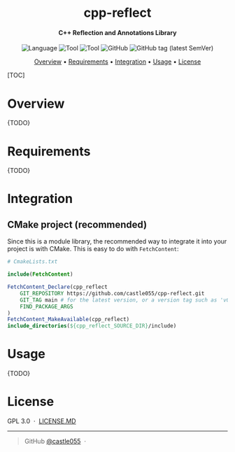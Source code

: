 <h1 align="center"> cpp-reflect</h1>
<h4 align="center">C++ Reflection and Annotations Library</h4>

<p align="center">
<img alt="Language" src="https://img.shields.io/static/v1?style=for-the-badge&message=C%2B%2B&color=00599C&logo=C%2B%2B&logoColor=FFFFFF&label=">
<img alt="Tool" src="https://img.shields.io/static/v1?style=for-the-badge&message=Clang&color=064F8C&logo=C%2B%2B&logoColor=FFFFFF&label=">
<img alt="Tool" src="https://img.shields.io/static/v1?style=for-the-badge&message=CMake&color=064F8C&logo=CMake&logoColor=FFFFFF&label=">
<img alt="GitHub" src="https://img.shields.io/github/license/castle055/cpp-reflect?style=for-the-badge">
<img alt="GitHub tag (latest SemVer)" src="https://img.shields.io/github/v/tag/castle055/cpp-reflect?color=%23fcae1e&label=latest&sort=semver&style=for-the-badge">
</p>

<p align="center">
  <a href="#overview">Overview</a> •
  <a href="#requirements">Requirements</a> •
  <a href="#integration">Integration</a> •
  <a href="#usage">Usage</a> •
  <a href="#license">License</a>
</p>

[TOC]

# Overview

{TODO}

# Requirements

{TODO}

# Integration

## CMake project (recommended)

Since this is a module library, the recommended way to integrate it into your project is with CMake. This is easy to do with `FetchContent`:

```cmake
# CmakeLists.txt

include(FetchContent)

FetchContent_Declare(cpp_reflect
    GIT_REPOSITORY https://github.com/castle055/cpp-reflect.git
    GIT_TAG main # for the latest version, or a version tag such as 'v0.2.0'
    FIND_PACKAGE_ARGS
)
FetchContent_MakeAvailable(cpp_reflect)
include_directories(${cpp_reflect_SOURCE_DIR}/include)
```

# Usage

{TODO}

# License

GPL 3.0 &nbsp;&middot;&nbsp; [LICENSE.MD](https://castle055.github.io/cpp-reflect/license-1.html)

---

> GitHub [@castle055](https://github.com/castle055) &nbsp;&middot;&nbsp;

